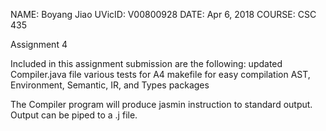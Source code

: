 NAME: Boyang Jiao
UVicID: V00800928
DATE: Apr 6, 2018
COURSE: CSC 435

Assignment 4

Included in this assignment submission are the following:
updated Compiler.java file
various tests for A4
makefile for easy compilation
AST, Environment, Semantic, IR, and Types packages

The Compiler program will produce jasmin instruction to standard output.
Output can be piped to a .j file.


